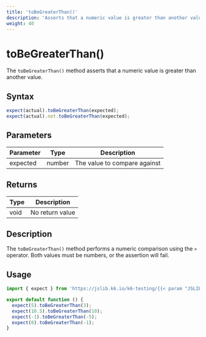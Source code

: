 ```yaml
---
title: 'toBeGreaterThan()'
description: 'Asserts that a numeric value is greater than another value'
weight: 40
---
```


# toBeGreaterThan()

The `toBeGreaterThan()` method asserts that a numeric value is greater than another value.

## Syntax

<!-- eslint-skip -->
<!-- md-k6:skip -->

```javascript
expect(actual).toBeGreaterThan(expected);
expect(actual).not.toBeGreaterThan(expected);
```

## Parameters

| Parameter | Type   | Description                  |
| --------- | ------ | ---------------------------- |
| expected  | number | The value to compare against |

## Returns

| Type | Description     |
| ---- | --------------- |
| void | No return value |

## Description

The `toBeGreaterThan()` method performs a numeric comparison using the `>` operator. Both values must be numbers, or the assertion will fail.

## Usage

<!-- md-k6:skip -->

```javascript
import { expect } from 'https://jslib.k6.io/k6-testing/{{< param "JSLIB_TESTING_VERSION" >}}/index.js';

export default function () {
  expect(5).toBeGreaterThan(3);
  expect(10.5).toBeGreaterThan(10);
  expect(-1).toBeGreaterThan(-5);
  expect(0).toBeGreaterThan(-1);
}
```

